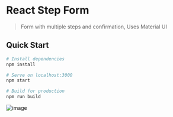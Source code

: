 # React Step Form

> Form with multiple steps and confirmation, Uses Material UI

## Quick Start

```bash
# Install dependencies
npm install

# Serve on localhost:3000
npm start

# Build for production
npm run build
```

![image](https://user-images.githubusercontent.com/49555360/123147719-fff1c500-d47c-11eb-9842-daedba6c1ef2.png)
